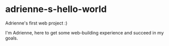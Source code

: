 # adrienne-s-hello-world
Adrienne's first web project :)

I'm Adrienne, here to get some web-building experience and succeed in my goals.
